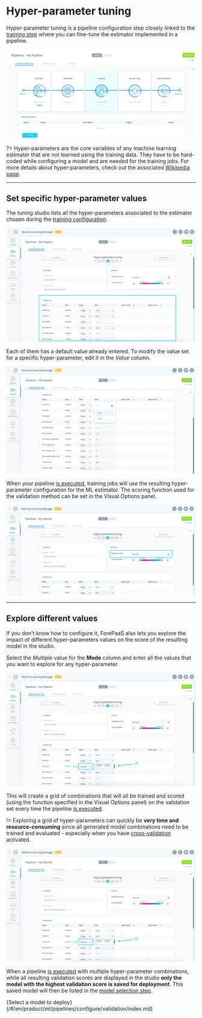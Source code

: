 # Hyper-parameter tuning

Hyper-parameter tuning is a pipeline configuration step closely linked to the [training step](/en/product/ml/pipelines/configure/training/index) where you can fine-tune the estimator implemented in a pipeline.

![machinelearning](picts/pipeline-tuning.png)

?> Hyper-parameters are the core variables of any machine learning estimator that are not learned using the training data. They have to be hard-coded while configuring a model and are needed for the training jobs. For more details about hyper-parameters, check out the associated [Wikipedia page]().

---
## Set specific hyper-parameter values
The tuning studio lists all the hyper-parameters associated to the estimator chosen during the [training configuration](/en/product/ml/pipelines/configure/training/index). 

![machinelearning](picts/studio.png)

Each of them has a default value already entered. To modify the value set for a specific hyper-parameter, edit it in the *Value* column. 

![machinelearning](picts/studio-edit1.png)

When your pipeline [is executed](/en/product/ml/pipelines/execute/index), training jobs will use the resulting hyper-parameter configuration for the ML estimator. The scoring function used for the validation method can be set in the Visual Options panel.

![machinelearning](picts/studio-edit2.png)

---
## Explore different values
If you don't know how to configure it, ForePaaS also lets you explore the impact of different hyper-parameters values on the score of the resulting model in the studio.

Select the *Multiple* value for the **Mode** column and enter all the values that you want to explore for any hyper-parameter. 

![machinelearning](picts/studio-explore1.png)

This will create a grid of combinations that will all be trained and scored (using the function specified in the Visual Options panel) on the validation set every time the pipeline [is executed](/en/product/ml/pipelines/execute/index.md?id=Training_jobs). 

!> Exploring a grid of hyper-parameters can quickly be **very time and resource-consuming** since all generated model combinations need to be trained and evaluated - especially when you have [cross-validation](/en/product/ml/pipelines/configure/training/validation.md) activated.

![machinelearning](picts/studio-explore1.png)

When a pipeline [is executed](/en/product/ml/pipelines/execute/index.md?id=Training-jobs) with multiple hyper-parameter combinations, while all resulting validation scores are displayed in the studio **only the model with the highest validation score is saved for deployment**. This saved model will then be listed in the [model selection step](/en/product/ml/pipelines/configure/validation/index).



{Select a model to deploy}(/#/en/product/ml/pipelines/configure/validation/index.md)